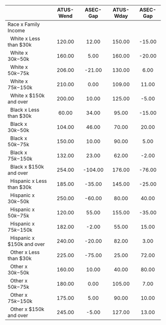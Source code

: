 
|                      |    ATUS-Wend |     ASEC-Gap |    ATUS-Wday |     ASEC-Gap |
| -------------------- | :----------: | :----------: | :----------: | :----------: |
| Race x Family Income |              |              |              |              |
| &nbsp;&nbsp;White x Less than $30k |       120.00 |        12.00 |       150.00 |       -15.00 |
| &nbsp;&nbsp;White x $30k-$50k |       160.00 |         5.00 |       160.00 |       -20.00 |
| &nbsp;&nbsp;White x $50k-$75k |       206.00 |       -21.00 |       130.00 |         6.00 |
| &nbsp;&nbsp;White x $75k-$150k |       210.00 |         0.00 |       109.00 |        11.00 |
| &nbsp;&nbsp;White x $150k and over |       200.00 |        10.00 |       125.00 |        -5.00 |
| &nbsp;&nbsp;Black x Less than $30k |        60.00 |        34.00 |        95.00 |       -15.00 |
| &nbsp;&nbsp;Black x $30k-$50k |       104.00 |        46.00 |        70.00 |        20.00 |
| &nbsp;&nbsp;Black x $50k-$75k |       150.00 |        10.00 |        90.00 |         5.00 |
| &nbsp;&nbsp;Black x $75k-$150k |       132.00 |        23.00 |        62.00 |        -2.00 |
| &nbsp;&nbsp;Black x $150k and over |       254.00 |      -104.00 |       176.00 |       -76.00 |
| &nbsp;&nbsp;Hispanic x Less than $30k |       185.00 |       -35.00 |       145.00 |       -25.00 |
| &nbsp;&nbsp;Hispanic x $30k-$50k |       250.00 |       -60.00 |        80.00 |        40.00 |
| &nbsp;&nbsp;Hispanic x $50k-$75k |       120.00 |        55.00 |       155.00 |       -35.00 |
| &nbsp;&nbsp;Hispanic x $75k-$150k |       182.00 |        -2.00 |        55.00 |        15.00 |
| &nbsp;&nbsp;Hispanic x $150k and over |       240.00 |       -20.00 |        82.00 |         3.00 |
| &nbsp;&nbsp;Other x Less than $30k |       225.00 |       -75.00 |        25.00 |        72.00 |
| &nbsp;&nbsp;Other x $30k-$50k |       160.00 |        10.00 |        40.00 |        80.00 |
| &nbsp;&nbsp;Other x $50k-$75k |       180.00 |         0.00 |       105.00 |         7.00 |
| &nbsp;&nbsp;Other x $75k-$150k |       175.00 |         5.00 |        90.00 |        10.00 |
| &nbsp;&nbsp;Other x $150k and over |       245.00 |        -5.00 |       127.00 |        13.00 |

